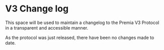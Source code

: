 # V3 Change log

This space will be used to maintain a changelog to the Premia V3 Protocol in a transparent and accessible manner.

As the protocol was just released, there have been no changes made to date.
